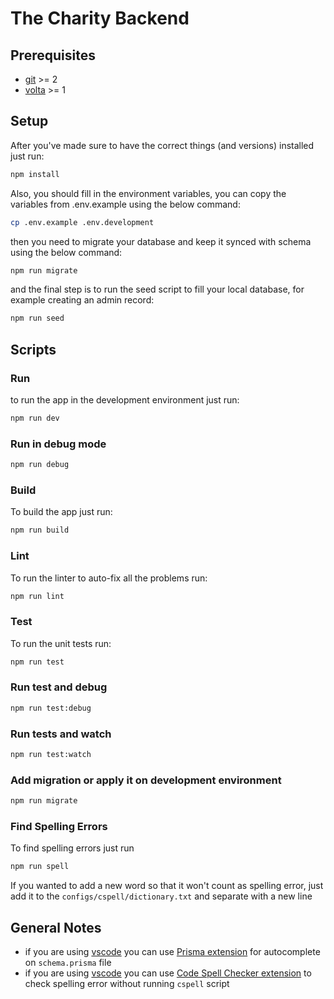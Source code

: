 # The Charity Backend

## Prerequisites

- [git][git] >= 2
- [volta][volta] >= 1

## Setup

After you've made sure to have the correct things (and versions) installed just
run:

```bash
npm install
```

Also, you should fill in the environment variables, you can copy the variables
from .env.example using the below command:

```bash
cp .env.example .env.development
```

then you need to migrate your database and keep it synced with schema using the
below command:

```bash
npm run migrate
```

and the final step is to run the seed script to fill your local database, for
example creating an admin record:

```bash
npm run seed
```

## Scripts

### Run

to run the app in the development environment just run:

```bash
npm run dev
```

### Run in debug mode

```bash
npm run debug
```

### Build

To build the app just run:

```bash
npm run build
```

### Lint

To run the linter to auto-fix all the problems run:

```bash
npm run lint
```

### Test

To run the unit tests run:

```bash
npm run test
```

### Run test and debug

```bash
npm run test:debug
```

### Run tests and watch

```bash
npm run test:watch
```

### Add migration or apply it on development environment

```bash
npm run migrate
```

### Find Spelling Errors

To find spelling errors just run

```bash
npm run spell
```

If you wanted to add a new word so that it won't count as spelling error, just
add it to the `configs/cspell/dictionary.txt` and separate with a new line

## General Notes

- if you are using [vscode][vscode] you can use [Prisma
  extension][prisma-extension] for autocomplete on `schema.prisma` file
- if you are using [vscode][vscode] you can use [Code Spell Checker
  extension][cspell-extension] to check spelling error without running `cspell`
  script

[git]: https://git-scm.com/
[volta]: https://volta.sh/
[vscode]: https://code.visualstudio.com/
[prisma-extension]:
  https://marketplace.visualstudio.com/items?itemName=Prisma.prisma
[cspell-extension]:
  https://marketplace.visualstudio.com/items?itemName=streetsidesoftware.code-spell-checker

